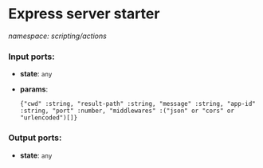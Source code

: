 # Express server starter

_namespace: scripting/actions_

### Input ports:

* __state__: ` any `


* __params__: 
    ```
    {"cwd" :string, "result-path" :string, "message" :string, "app-id" :string, "port" :number, "middlewares" :("json" or "cors" or "urlencoded")[]}
    ```

### Output ports:

* __state__: ` any `

